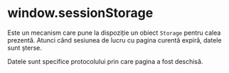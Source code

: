 # window​.session​Storage

Este un mecanism care pune la dispoziție un obiect `Storage` pentru calea prezentă. Atunci când sesiunea de lucru cu pagina curentă expiră, datele sunt șterse.

Datele sunt specifice protocolului prin care pagina a fost deschisă.
